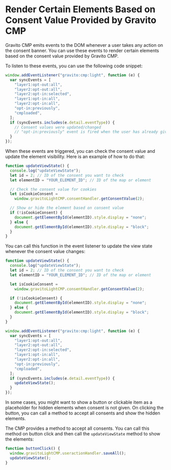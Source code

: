 
# Render Certain Elements Based on Consent Value Provided by Gravito CMP

Gravito CMP emits events to the DOM whenever a user takes any action on the consent banner. You can use these events to render certain elements based on the consent value provided by Gravito CMP.

To listen to these events, you can use the following code snippet:

```javascript
window.addEventListener("gravito:cmp:light", function (e) {
  var syncEvents = [
    "layer1:opt-out:all",
    "layer2:opt-out:all",
    "layer2:opt-in:selected",
    "layer1:opt-in:all",
    "layer2:opt-in:all",
    "opt-in:previously",
    "cmploaded",
  ];
  if (syncEvents.includes(e.detail.eventType)) {
    // Consent values were updated/changed
    // "opt-in:previously" event is fired when the user has already given consent and has cookies
  }
});
```

When these events are triggered, you can check the consent value and update the element visibility. Here is an example of how to do that:

```javascript
function updateViewState() {
  console.log("updateViewState");
  let id = 2; // ID of the consent you want to check
  let elementID = "YOUR_ELEMENT_ID"; // ID of the map or element

  // Check the consent value for cookies
  let isCookieConsent =
    window.gravitoLightCMP.consentHandler.getConsentValue(2);

  // Show or hide the element based on consent value
  if (!isCookieConsent) {
    document.getElementById(elementID).style.display = "none";
  } else {
    document.getElementById(elementID).style.display = "block";
  }
}
```

You can call this function in the event listener to update the view state whenever the consent value changes:

```javascript
function updateViewState() {
  console.log("updateViewState");
  let id = 2; // ID of the consent you want to check
  let elementID = "YOUR_ELEMENT_ID"; // ID of the map or element

  let isCookieConsent =
    window.gravitoLightCMP.consentHandler.getConsentValue(2);

  if (!isCookieConsent) {
    document.getElementById(elementID).style.display = "none";
  } else {
    document.getElementById(elementID).style.display = "block";
  }
}

window.addEventListener("gravito:cmp:light", function (e) {
  var syncEvents = [
    "layer1:opt-out:all",
    "layer2:opt-out:all",
    "layer2:opt-in:selected",
    "layer1:opt-in:all",
    "layer2:opt-in:all",
    "opt-in:previously",
    "cmploaded",
  ];
  if (syncEvents.includes(e.detail.eventType)) {
    updateViewState();
  }
});
```

In some cases, you might want to show a button or clickable item as a placeholder for hidden elements when consent is not given. On clicking the button, you can call a method to accept all consents and show the hidden elements.

The CMP provides a method to accept all consents. You can call this method on button click and then call the `updateViewState` method to show the elements:

```javascript
function buttonClick() {
  window.gravitoLightCMP.useractionHandler.saveAll();
  updateViewState();
}
```
